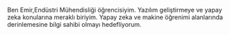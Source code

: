 Ben Emir,Endüstri Mühendisliği öğrencisiyim.
Yazılım geliştirmeye ve yapay zeka konularına meraklı biriyim.
Yapay zeka ve makine öğrenimi alanlarında derinlemesine bilgi sahibi olmayı hedefliyorum.
